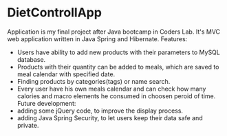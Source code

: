 # DietControllApp
Application is my final project after Java bootcamp in Coders Lab.
It's MVC web application written in Java Spring and Hibernate.
    Features:
- Users have ability to add new products with their parameters to MySQL database.
- Products with their quantity can be added to meals, which are saved to meal calendar with specified date.
- Finding products by categories(tags) or name search.
- Every user have his own meals calendar and can check how many calories and macro elements he consumed in choosen peroid of time.
    Future development:
- adding some jQuery code, to improve the display process.
- adding Java Spring Security, to let users keep their data safe and private.
